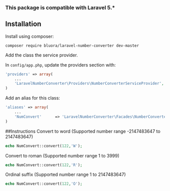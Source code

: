 ### This package is compatible with Laravel 5.*

## Installation

Install using composer:

```
composer require bluora/laravel-number-converter dev-master
```

Add the class the service provider. 

In `config/app.php`, update the providers section with:

```php
'providers' => array(
    ...
    'LaravelNumberConverter\Providers\NumberConverterServiceProvider',
)
```

Add an alias for this class:

```php
'aliases' => array(
	...
	'NumConvert'	  => 'LaravelNumberConverter\Facades\NumberConverterFacade',
)
```

##Instructions
Convert to word
(Supported number range -2147483647 to 2147483647)
```php
echo NumConvert::convert(122,'W');
```

Convert to roman
(Supported number range 1 to 3999)
```php
echo NumConvert::convert(122,'R');
```

Ordinal suffix
(Supported number range 1 to 2147483647)
```php
echo NumConvert::convert(122,'O');
```
